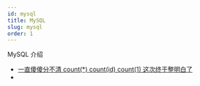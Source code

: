 ```yaml
---
id: mysql
title: MySQL
slug: mysql
order: 1
---
```


MySQL 介绍

* [一直傻傻分不清 count(*) count(id) count(1) 这次终于整明白了](https://mp.weixin.qq.com/s/1ECYoVOxj9-rZFn1Z-Beyw)
* 
